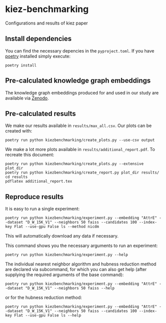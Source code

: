 # kiez-benchmarking
Configurations and results of kiez paper

## Install dependencies
You can find the necessary depencies in the `pyproject.toml`.
If you have [poetry](https://github.com/python-poetry/poetry) installed simply execute:
```
poetry install
```

## Pre-calculated knowledge graph embeddings
The knowledge graph embeddings produced for and used in our study are available via [Zenodo](https://zenodo.org/record/6258620).

## Pre-calculated results
We make our results available in `results/max_all.csv`. 
Our plots can be created with:
```
poetry run python kiezbenchmarking/create_plots.py --use-csv output
```
We make a lot more plots available in `results/additional_report.pdf`.
To recreate this document:
```
poetry run python kiezbenchmarking/create_plots.py --extensive plot_dir
poetry run python kiezbenchmarking/create_report.py plot_dir results/
cd results
pdflatex additional_report.tex
```

## Reproduce results
It is easy to run a single experiment:
```
poetry run python kiezbenchmarking/experiment.py --embedding "AttrE" --dataset "D_W_15K_V1" --neighbors 50 faiss --candidates 100 --index-key Flat --use-gpu False ls --method nicdm
```
This will automatically download any data if necessary.

This command shows you the necessary arguments to run an experiment:
```
poetry run python kiezbenchmarking/experiment.py --help
```
The individual nearest neighbor algorithm and hubness reduction method are declared via subcommand, for which you can also get help (after supplying the required arguments of the base command):
```
poetry run python kiezbenchmarking/experiment.py --embedding "AttrE" --dataset "D_W_15K_V1" --neighbors 50 faiss --help
```
or for the hubness reduction method:

```
poetry run python kiezbenchmarking/experiment.py --embedding "AttrE" --dataset "D_W_15K_V1" --neighbors 50 faiss --candidates 100 --index-key Flat --use-gpu False ls --help
```
